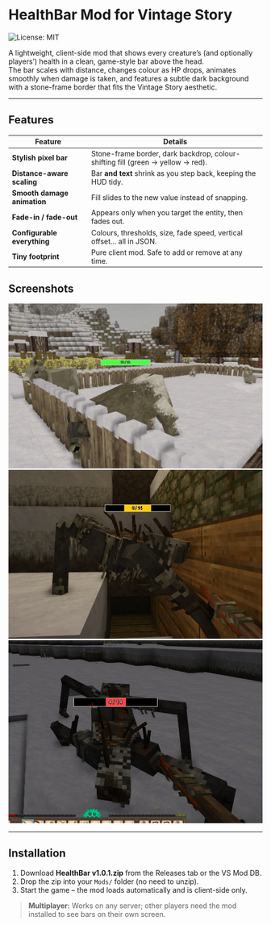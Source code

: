 ﻿
# HealthBar Mod for Vintage Story
![License: MIT](https://img.shields.io/badge/License-MIT-green.svg)

A lightweight, client-side mod that shows every creature’s (and optionally players’) health in a clean, game-style bar above the head.  
The bar scales with distance, changes colour as HP drops, animates smoothly when damage is taken, and features a subtle dark background with a stone-frame border that fits the Vintage Story aesthetic.

---

## Features


| Feature | Details |
|---------|---------|
| **Stylish pixel bar** | Stone-frame border, dark backdrop, colour-shifting fill (green → yellow → red). |
| **Distance-aware scaling** | Bar **and text** shrink as you step back, keeping the HUD tidy. |
| **Smooth damage animation** | Fill slides to the new value instead of snapping. |
| **Fade-in / fade-out** | Appears only when you target the entity, then fades out. |
| **Configurable everything** | Colours, thresholds, size, fade speed, vertical offset… all in JSON. |
| **Tiny footprint** | Pure client mod. Safe to add or remove at any time. |


## Screenshots
![HealthBarModScreen1](https://github.com/Sztacho/HealthBarMod/blob/master/ScreenShots/screen1.png)
![HealthBarModScreen2](https://github.com/Sztacho/HealthBarMod/blob/master/ScreenShots/screen2.png)
![HealthBarModScreen3](https://github.com/Sztacho/HealthBarMod/blob/master/ScreenShots/screen3.png)

---

## Installation

1. Download **HealthBar v1.0.1.zip** from the Releases tab or the VS Mod DB.
2. Drop the zip into your `Mods/` folder (no need to unzip).
3. Start the game – the mod loads automatically and is client-side only.

> **Multiplayer:** Works on any server; other players need the mod installed to see bars on their own screen.